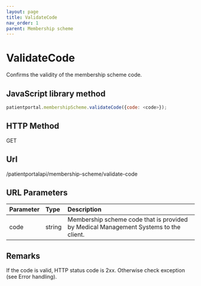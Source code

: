 ```yaml
---
layout: page
title: ValidateCode
nav_order: 1
parent: Membership scheme
---
```


# ValidateCode

Confirms the validity of the membership scheme code.

## JavaScript library method

```javascript
patientportal.membershipScheme.validateCode({code: <code>});
```

## HTTP Method

GET

## ****Url****

/patientportalapi/membership-scheme/validate-code

## URL Parameters

| Parameter | Type   | Description                                                 |
|:----------|:-------|:------------------------------------------------------------|
| code | string | Membership scheme code that is provided by Medical Management Systems to the client. |

## Remarks

If the code is valid, HTTP status code is 2xx. Otherwise check exception (see Error handling).
